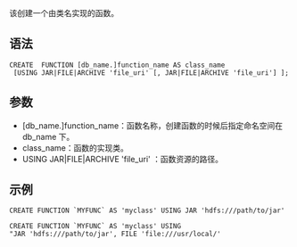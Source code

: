 该创建一个由类名实现的函数。
## 语法
```
CREATE  FUNCTION [db_name.]function_name AS class_name
 [USING JAR|FILE|ARCHIVE 'file_uri' [, JAR|FILE|ARCHIVE 'file_uri'] ];
```
## 参数
- [db_name.]function_name：函数名称，创建函数的时候后指定命名空间在 db_name 下。
- class_name：函数的实现类。
- USING JAR|FILE|ARCHIVE 'file_uri' ：函数资源的路径。

## 示例
```
CREATE FUNCTION `MYFUNC` AS 'myclass' USING JAR 'hdfs:///path/to/jar'
```

```
CREATE FUNCTION `MYFUNC` AS 'myclass' USING "JAR 'hdfs:///path/to/jar', FILE 'file:///usr/local/'
```
